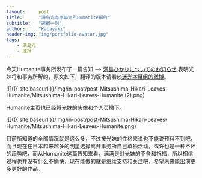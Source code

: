 ```yaml
---
layout:     post
title:      "满岛光与原事务所Humanite解约"
subtitle:   "速报一则"
author:     "Kabayaki"
header-img: "img/portfolio-avatar.jpg"
tags:
    - 满岛光
    - 速报
---
```


今天Humanite事务所发布了一篇告知 --> [満島ひかりについてのお知らせ](http://www.humanite.co.jp/aboutmitsushimahikari.html),表明光妹将和事务所解约，原文如下，翻译的版本请看[@迷光字幕组的微博](https://m.weibo.cn/6286361419/4212785191752419)。

![]({{ site.baseurl }}/img/in-post/post-Mitsushima-Hikari-Leaves-Humanite/Mitsushima-Hikari-Leaves-Humanite (2).png)

Humanite主页也已经将光妹的头像和个人页撤下。

![]({{ site.baseurl }}/img/in-post/post-Mitsushima-Hikari-Leaves-Humanite/Mitsushima-Hikari-Leaves-Humanite.png)

目前所知道的全部情况就是这么多，不过按光妹的性格来说也不能说预料不到吧，而且现在在日本越来越多的明星选择离开事务所自己单独活动，或许也是一种不坏的趋势吧，而从Humanite这篇告知来看，满满是对光妹的不舍和祝福，所以相信过程也并没有什么不愉快，现在能做的就是继续支持和关注吧，希望未来能出演更多更好的作品。